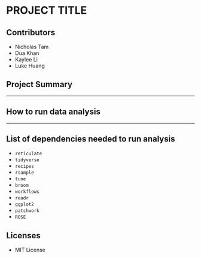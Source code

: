 # PROJECT TITLE

## Contributors

- Nicholas Tam
- Dua Khan
- Kaylee Li
- Luke Huang

## Project Summary

___

## How to run data analysis

___

## List of dependencies needed to run analysis

- `reticulate`
- `tidyverse`
- `recipes`
- `rsample`
- `tune`
- `broom`
- `workflows`
- `readr`
- `ggplot2`
- `patchwork`
- `ROSE`

## Licenses

- MIT License
